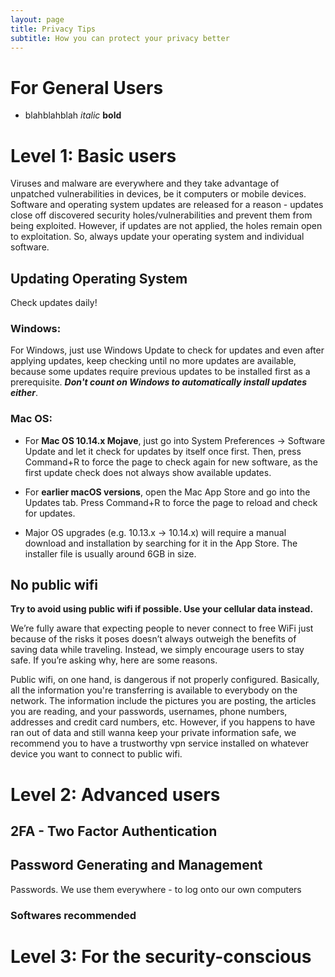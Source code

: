 ```yaml
---
layout: page
title: Privacy Tips
subtitle: How you can protect your privacy better
---
```


# For General Users  
- blahblahblah
*italic*
**bold**

# Level 1: Basic users
Viruses and malware are everywhere and they take advantage of unpatched vulnerabilities in devices, be it computers or mobile devices. Software and operating system updates are released for a reason - updates close off discovered security holes/vulnerabilities and prevent them from being exploited. However, if updates are not applied, the holes remain open to exploitation. So, always update your operating system and individual software. 

## Updating Operating System
Check updates daily!

### Windows:
For Windows, just use Windows Update to check for updates and even after applying updates, keep checking until no more updates are available, because some updates require previous updates to be installed first as a prerequisite. _**Don't count on Windows to automatically install updates either**_.

### Mac OS:
- For **Mac OS 10.14.x Mojave**, just go into System Preferences -> Software Update and let it check for updates by itself once first. Then, press Command+R to force the page to check again for new software, as the first update check does not always show available updates.

- For **earlier macOS versions**, open the Mac App Store and go into the Updates tab. Press Command+R to force the page to reload and check for updates.

- Major OS upgrades (e.g. 10.13.x -> 10.14.x) will require a manual download and installation by searching for it in the App Store. The installer file is usually around 6GB in size.

## No public wifi

**Try to avoid using public wifi if possible. Use your cellular data instead.**

We’re fully aware that expecting people to never connect to free WiFi just because of the risks it poses doesn’t always outweigh the benefits of saving data while traveling. Instead, we simply encourage users to stay safe. If you’re asking why, here are some reasons.

Public wifi, on one hand, is dangerous if not properly configured. Basically, all the information you're transferring is available to everybody on the network. The information include the pictures you are posting, the articles you are reading, and your passwords, usernames, phone numbers, addresses and credit card numbers, etc. However, if you happens to have ran out of data and still wanna keep your private information safe, we recommend you to have a trustworthy vpn service installed on whatever device you want to connect to public wifi. 

# Level 2: Advanced users

## 2FA - Two Factor Authentication

## Password Generating and Management
Passwords. We use them everywhere - to log onto our own computers

### Softwares recommended

# Level 3: For the security-conscious


